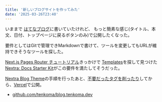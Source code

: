 ```yaml
---
title: '新しいブログサイトを作ってみた'
date: '2025-03-26T23:40'
---
```


いままで [はてなブログ](https://tenkoma.hatenablog.com/)に書いていたけれど、
もっと簡素な感じ(タイトル、本文、日付、トップページに戻るボタンのみ)で公開したくなった。

要件としてはGitで管理できMarkdownで書けて、ツールを変更してもURLが維持できそうなツールを探した。

[Next.js Pages Router チュートリアル](https://nextjs.org/learn/pages-router)きっかけで
[Templates](https://vercel.com/templates)を探して見つけた[Nextra: Docs Starter Kit](https://vercel.com/templates/next.js/documentation-starter-kit)がこの要件を満たしてそうだった。

[Nextra Blog Theme](https://nextra.site/docs/blog-theme)の手順を行ったあと、[不要だったタグを削ったり](https://github.com/tenkoma/blog.tenkoma.dev/commit/a9e2c0c72678cb79922bccf27479eca5585c7899)してから、[Vercel](https://vercel.com/)で公開。


* [github.com/tenkoma/blog.tenkoma.dev](https://github.com/tenkoma/blog.tenkoma.dev)
